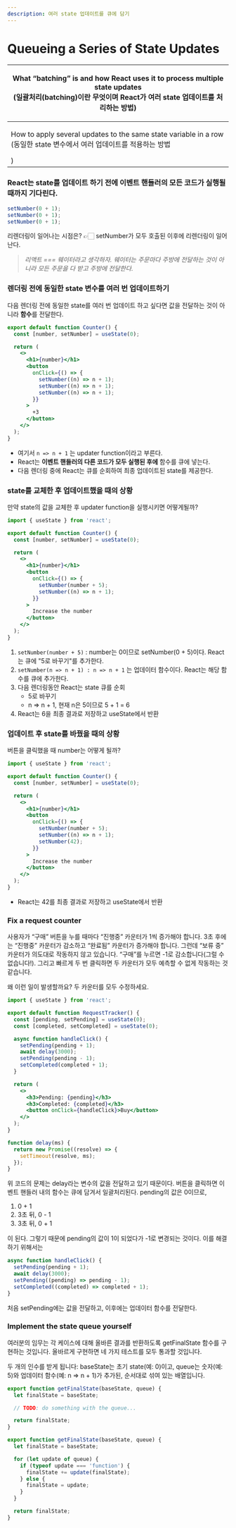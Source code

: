 ```yaml
---
description: 여러 state 업데이트를 큐에 담기
---
```


# Queueing a Series of State Updates

| <p>What “batching” is and how React uses it to process multiple state updates<br>(일괄처리(batching)이란 무엇이며 React가 여러 state 업데이트를 처리하는 방법)</p> |
| ------------------------------------------------------------------------------------------------------------------------------------------------------------------ |
| <p>How to apply several updates to the same state variable in a row<br>(동일한 state 변수에서 여러 업데이트를 적용하는 방법</p>)                                   |

### React는 state를 업데이트 하기 전에 이벤트 핸들러의 모든 코드가 실행될 때까지 기다린다.

```jsx
setNumber(0 + 1);
setNumber(0 + 1);
setNumber(0 + 1);
```

리렌더링이 일어나는 시점은? 👉🏻 setNumber가 모두 호출된 이후에 리렌더링이 일어난다.

> _리액트 === 웨이터라고 생각하자. 웨이터는 주문마다 주방에 전달하는 것이 아니라 모든 주문을 다 받고 주방에 전달한다._

### 렌더링 전에 동일한 state 변수를 여러 번 업데이트하기

다음 렌더링 전에 동일한 state를 여러 번 업데이트 하고 싶다면 값을 전달하는 것이 아니라 **함수**를 전달한다.

```jsx
export default function Counter() {
  const [number, setNumber] = useState(0);

  return (
    <>
      <h1>{number}</h1>
      <button
        onClick={() => {
          setNumber((n) => n + 1);
          setNumber((n) => n + 1);
          setNumber((n) => n + 1);
        }}
      >
        +3
      </button>
    </>
  );
}
```

- 여기서 `n => n + 1` 는 updater function이라고 부른다.
- React는 **이벤트 핸들러의 다른 코드가 모두 실행된 후에** 함수를 큐에 넣는다.
- 다음 렌더링 중에 React는 큐를 순회하여 최종 업데이트된 state를 제공한다.

### state를 교체한 후 업데이트했을 때의 상황

만약 state의 값을 교체한 후 updater function을 실행시키면 어떻게될까?

```jsx
import { useState } from 'react';

export default function Counter() {
  const [number, setNumber] = useState(0);

  return (
    <>
      <h1>{number}</h1>
      <button
        onClick={() => {
          setNumber(number + 5);
          setNumber((n) => n + 1);
        }}
      >
        Increase the number
      </button>
    </>
  );
}
```

1. `setNumber(number + 5)` : number는 0이므로 setNumber(0 + 5)이다. React는 큐에 "5로 바꾸기"를 추가한다.
2. `setNumber(n => n + 1) : n => n + 1` 는 업데이터 함수이다. React는 해당 함수를 큐에 추가한다.
3. 다음 렌더링동안 React는 state 큐를 순회
   - 5로 바꾸기
   - n => n + 1, 현재 n은 5이므로 5 + 1 = 6
4. React는 6을 최종 결과로 저장하고 useState에서 반환

### 업데이트 후 state를 바꿨을 때의 상황

버튼을 클릭했을 때 number는 어떻게 될까?

```jsx
import { useState } from 'react';

export default function Counter() {
  const [number, setNumber] = useState(0);

  return (
    <>
      <h1>{number}</h1>
      <button
        onClick={() => {
          setNumber(number + 5);
          setNumber((n) => n + 1);
          setNumber(42);
        }}
      >
        Increase the number
      </button>
    </>
  );
}
```

- React는 42를 최종 결과로 저장하고 useState에서 반환

### Fix a request counter

사용자가 “구매” 버튼을 누를 때마다 “진행중” 카운터가 1씩 증가해야 합니다. 3초 후에는 “진행중” 카운터가 감소하고 “완료됨” 카운터가 증가해야 합니다. 그런데 “보류 중” 카운터가 의도대로 작동하지 않고 있습니다. “구매”를 누르면 -1로 감소합니다(그럴 수 없습니다!). 그리고 빠르게 두 번 클릭하면 두 카운터가 모두 예측할 수 없게 작동하는 것 같습니다.

왜 이런 일이 발생할까요? 두 카운터를 모두 수정하세요.

```jsx
import { useState } from 'react';

export default function RequestTracker() {
  const [pending, setPending] = useState(0);
  const [completed, setCompleted] = useState(0);

  async function handleClick() {
    setPending(pending + 1);
    await delay(3000);
    setPending(pending - 1);
    setCompleted(completed + 1);
  }

  return (
    <>
      <h3>Pending: {pending}</h3>
      <h3>Completed: {completed}</h3>
      <button onClick={handleClick}>Buy</button>
    </>
  );
}

function delay(ms) {
  return new Promise((resolve) => {
    setTimeout(resolve, ms);
  });
}
```

위 코드의 문제는 delay라는 변수의 값을 전달하고 있기 때문이다. 버튼을 클릭하면 이벤트 핸들러 내의 함수는 큐에 담겨서 일괄처리된다. pending의 값은 0이므로,

1. 0 + 1
2. 3초 뒤, 0 - 1
3. 3초 뒤, 0 + 1

이 된다. 그렇기 때문에 pending의 값이 1이 되었다가 -1로 변경되는 것이다. 이를 해결하기 위해서는

```jsx
async function handleClick() {
  setPending(pending + 1);
  await delay(3000);
  setPending((pending) => pending - 1);
  setCompleted((completed) => completed + 1);
}
```

처음 setPending에는 값을 전달하고, 이후에는 업데이터 함수를 전달한다.

### Implement the state queue yourself

여러분의 임무는 각 케이스에 대해 올바른 결과를 반환하도록 getFinalState 함수를 구현하는 것입니다. 올바르게 구현하면 네 가지 테스트를 모두 통과할 것입니다.

두 개의 인수를 받게 됩니다: baseState는 초기 state(예: 0)이고, queue는 숫자(예: 5)와 업데이터 함수(예: n => n + 1)가 추가된, 순서대로 섞여 있는 배열입니다.

```jsx
export function getFinalState(baseState, queue) {
  let finalState = baseState;

  // TODO: do something with the queue...

  return finalState;
}
```

```jsx
export function getFinalState(baseState, queue) {
  let finalState = baseState;

  for (let update of queue) {
    if (typeof update === 'function') {
      finalState += update(finalState);
    } else {
      finalState = update;
    }
  }

  return finalState;
}
```
